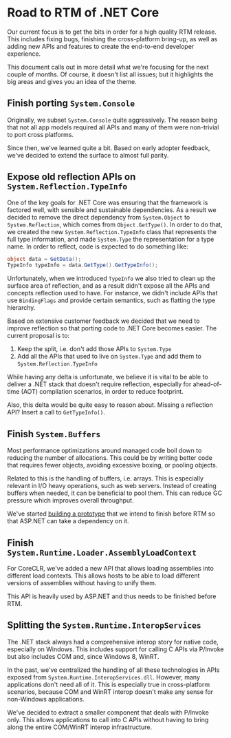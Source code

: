 # Road to RTM of .NET Core

Our current focus is to get the bits in order for a high quality RTM release. This includes fixing bugs, finishing the cross-platform bring-up, as well as adding new APIs and features to create the end-to-end developer experience.

This document calls out in more detail what we're focusing for the next couple of months. Of course, it doesn't list all issues; but it highlights the big areas and gives you an idea of the theme.

## Finish porting `System.Console`

Originally, we subset `System.Console` quite aggressively. The reason being that not all app models required all APIs and many of them were non-trivial to port cross platforms.

Since then, we've learned quite a bit. Based on early adopter feedback, we've decided to extend the surface to almost full parity.

## Expose old reflection APIs on `System.Reflection.TypeInfo`

One of the key goals for .NET Core was ensuring that the framework is factored well, with sensible and sustainable dependencies. As a result we decided to remove the direct dependency from `System.Object` to `System.Reflection`, which comes from `Object.GetType()`. In order to do that, we created the new `System.Reflection.TypeInfo` class that represents the full type information, and made `System.Type` the representation for a type name. In order to reflect, code is expected to do something like:

```C#
object data = GetData();
TypeInfo typeInfo = data.GetType().GetTypeInfo();
```

Unfortunately, when we introduced `TypeInfo` we also tried to clean up the surface area of reflection, and as a result didn't expose all the APIs and concepts reflection used to have. For instance, we didn't include APIs that use `BindingFlags` and provide certain semantics, such as flatting the type hierarchy.

Based on extensive customer feedback we decided that we need to improve reflection so that porting code to .NET Core becomes easier. The current proposal is to:

1. Keep the split, i.e. don't add those APIs to `System.Type`
2. Add all the APIs that used to live on `System.Type` and add them to `System.Reflection.TypeInfo`

While having any delta is unfortunate, we believe it is vital to be able to deliver a .NET stack that doesn't require reflection, especially for ahead-of-time (AOT) compilation scenarios, in order to reduce footprint.

Also, this delta would be quite easy to reason about. Missing a reflection API? Insert a call to `GetTypeInfo()`.

## Finish `System.Buffers`

Most performance optimizations around managed code boil down to reducing the number of allocations. This could be by writing better code that requires fewer objects, avoiding excessive boxing, or pooling objects.

Related to this is the handling of buffers, i.e. arrays. This is especially relevant in I/O heavy operations, such as web servers. Instead of creating buffers when needed, it can be beneficial to pool them. This can reduce GC pressure which improves overall throughput.

We've started [building a prototype](https://github.com/dotnet/corefx/tree/master/src/System.Buffers) that we intend to finish before RTM so that ASP.NET can take a dependency on it. 

## Finish `System.Runtime.Loader.AssemblyLoadContext`

For CoreCLR, we've added a new API that allows loading assemblies into different load contexts. This allows hosts to be able to load different versions of assemblies without having to unify them.

This API is heavily used by ASP.NET and thus needs to be finished before RTM.

## Splitting the `System.Runtime.InteropServices`

The .NET stack always had a comprehensive interop story for native code, especially on Windows. This includes support for calling C APIs via P/Invoke but also includes COM and, since Windows 8, WinRT.

In the past, we've centralized the handling of all these technologies in APIs exposed from `System.Runtime.InteropServices.dll`. However, many applications don't need all of it. This is especially true in cross-platform scenarios, because COM and WinRT interop doesn't make any sense for non-Windows applications.

We've decided to extract a smaller component that deals with P/Invoke only. This allows applications to call into C APIs without having to bring along the entire COM/WinRT interop infrastructure.
